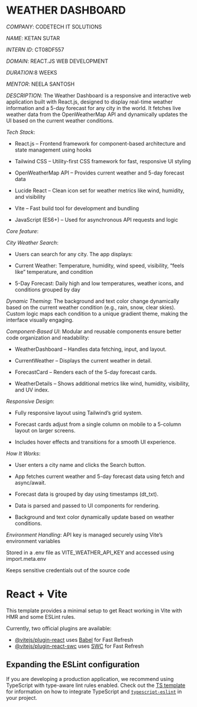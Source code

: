 # WEATHER DASHBOARD

*COMPANY*: CODETECH IT SOLUTIONS

*NAME*: KETAN SUTAR

*INTERN ID*: CT08DF557

*DOMAIN*: REACT.JS WEB DEVELOPMENT

*DURATION*:8 WEEKS

*MENTOR*: NEELA SANTOSH



*DESCRIPTION*: The Weather Dashboard is a responsive and interactive web application built with React.js, designed to display real-time weather information and a 5-day forecast for any city in the world. It fetches live weather data from the OpenWeatherMap API and dynamically updates the UI based on the current weather conditions.

*Tech Stack*:

- React.js – Frontend framework for component-based architecture and state management using hooks

- Tailwind CSS – Utility-first CSS framework for fast, responsive UI styling

- OpenWeatherMap API – Provides current weather and 5-day forecast data

- Lucide React – Clean icon set for weather metrics like wind, humidity, and visibility

- Vite – Fast build tool for development and bundling

- JavaScript (ES6+) – Used for asynchronous API requests and logic

*Core feature*:

*City Weather Search*:
- Users can search for any city. The app displays:

- Current Weather: Temperature, humidity, wind speed, visibility, “feels like” temperature, and condition

- 5-Day Forecast: Daily high and low temperatures, weather icons, and conditions grouped by day


*Dynamic Theming*: The background and text color change dynamically based on the current weather condition (e.g., rain, snow, clear skies).
Custom logic maps each condition to a unique gradient theme, making the interface visually engaging.

*Component-Based UI*: Modular and reusable components ensure better code organization and readability:

- WeatherDashboard – Handles data fetching, input, and layout.

- CurrentWeather – Displays the current weather in detail.

- ForecastCard – Renders each of the 5-day forecast cards.

- WeatherDetails – Shows additional metrics like wind, humidity, visibility, and UV index.

*Responsive Design*:
- Fully responsive layout using Tailwind’s grid system.

- Forecast cards adjust from a single column on mobile to a 5-column layout on larger screens.

- Includes hover effects and transitions for a smooth UI experience.

*How It Works*:
- User enters a city name and clicks the Search button.

- App fetches current weather and 5-day forecast data using fetch and async/await.

- Forecast data is grouped by day using timestamps (dt_txt).

- Data is parsed and passed to UI components for rendering.

- Background and text color dynamically update based on weather conditions.

*Environment Handling*:
API key is managed securely using Vite’s environment variables

Stored in a .env file as VITE_WEATHER_API_KEY and accessed using import.meta.env

Keeps sensitive credentials out of the source code








# React + Vite

This template provides a minimal setup to get React working in Vite with HMR and some ESLint rules.

Currently, two official plugins are available:

- [@vitejs/plugin-react](https://github.com/vitejs/vite-plugin-react/blob/main/packages/plugin-react) uses [Babel](https://babeljs.io/) for Fast Refresh
- [@vitejs/plugin-react-swc](https://github.com/vitejs/vite-plugin-react/blob/main/packages/plugin-react-swc) uses [SWC](https://swc.rs/) for Fast Refresh

## Expanding the ESLint configuration

If you are developing a production application, we recommend using TypeScript with type-aware lint rules enabled. Check out the [TS template](https://github.com/vitejs/vite/tree/main/packages/create-vite/template-react-ts) for information on how to integrate TypeScript and [`typescript-eslint`](https://typescript-eslint.io) in your project.
